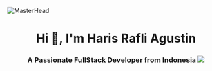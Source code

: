 ![MasterHead](https://giphy.com/gifs/bFEQEDLmhrYsse0zFF/fullscreen)
<h1 align="center">Hi 👋, I'm Haris Rafli Agustin</h1>
<h3 align="center">A Passionate FullStack Developer from Indonesia <img src="https://www.emojiall.com/en/header-svg/%F0%9F%87%AE%F0%9F%87%A9.svg"></h3>
